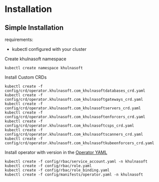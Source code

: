 # Installation

## Simple Installation

requirements:
* kubectl configured with your cluster

Create khulnasoft namespace

```shell
kubectl create namespace khulnasoft
```

Install Custom CRDs

```shell
kubectl create -f  config/crd/operator.khulnasoft.com_khulnasoftdatabases_crd.yaml 
kubectl create -f  config/crd/operator.khulnasoft.com_khulnasoftgateways_crd.yaml 
kubectl create -f  config/crd/operator.khulnasoft.com_khulnasoftservers_crd.yaml 
kubectl create -f  config/crd/operator.khulnasoft.com_khulnasoftenforcers_crd.yaml
kubectl create -f  config/crd/operator.khulnasoft.com_khulnasoftcsps_crd.yaml
kubectl create -f  config/crd/operator.khulnasoft.com_khulnasoftscanners_crd.yaml
kubectl create -f  config/crd/operator.khulnasoft.com_khulnasoftkubeenforcers_crd.yaml
```

Install operator with version in the [Operator YAML](../config/manifests/operator.yaml)

```shell
kubectl create -f config/rbac/service_account.yaml -n khulnasoft
kubectl create -f config/rbac/role.yaml
kubectl create -f config/rbac/role_binding.yaml
kubectl create -f config/manifests/operator.yaml -n khulnasoft
```
